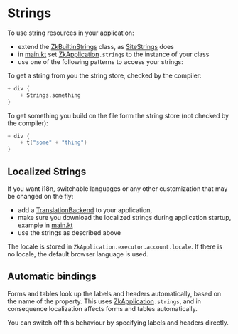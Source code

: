 # Strings

To use string resources in your application:

* extend the [ZkBuiltinStrings](/src/commonMain/kotlin/zakadabar/stack/resources/ZkBuiltinStrings.kt) class,
  as [SiteStrings](../../../../site/src/commonMain/kotlin/zakadabar/site/resources/SiteStrings.kt) does
* in [main.kt](../../../../site/src/jsMain/kotlin/main.kt)
  set [ZkApplication](/src/jsMain/kotlin/zakadabar/stack/frontend/application/ZkApplication.kt)`.strings` to the
  instance of your class
* use one of the following patterns to access your strings:

To get a string from you the string store, checked by the compiler:

```kotlin
+ div {
    + Strings.something
}
```

To get something you build on the file form the string store (not checked by the compiler):

```kotlin
+ div {
    + t("some" + "thing")
}
```

## Localized Strings

If you want i18n, switchable languages or any other customization that may be changed on the fly:

* add a [TranslationBackend](/src/jvmMain/kotlin/zakadabar/stack/backend/data/builtin/resources/TranslationBackend.kt)
  to your application,
* make sure you download the localized strings during application startup, example
  in [main.kt](../../../../site/src/jsMain/kotlin/main.kt)
* use the strings as described above

The locale is stored in `ZkApplication.executor.account.locale`. If there is no locale, the default browser language is
used.

## Automatic bindings

Forms and tables look up the labels and headers automatically, based on the name of the property. This uses
[ZkApplication](/src/jsMain/kotlin/zakadabar/stack/frontend/application/ZkApplication.kt)`.strings`, and in consequence
localization affects forms and tables automatically.

You can switch off this behaviour by specifying labels and headers directly.